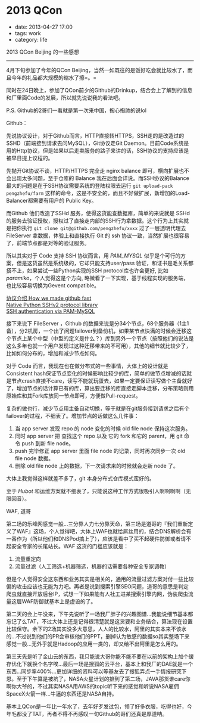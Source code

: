 # 2013 QCon

- date: 2013-04-27 17:00
- tags: work
- category: life

2013 QCon Beijing 的一些感想

-------------------

4月下旬参加了今年的QCon Beijing，当然一如既往的是饭好吃会就比较水了，而且今年的礼品都大规模的缩水了擦=。=

同时在24日晚上，参加了QCon前夕的Github的Drinkup，结合会上了解到的信息和厂里面Code的发展，所以就先说说我的看法吧。

P.S. Github的2哥们一看就是第一次来中国，掏心掏肺的说lol

Github：

先说协议设计，对于Github而言，HTTP直接转HTTPS，SSH走的是改造过的SSHD（前端接到请求去问MySQL），Git协议走Git Daemon。目前Code系统是用的Http协议，但是如果以后走卖服务的路子来讲的话，SSH协议的支持应该是被早日提上议程的。

先抛开Git协议不谈，HTTP/HTTPS 完全走 nginx balance 即可，横向扩展也不会出现太多问题，至于仓库的 Balance 我在后面会详说。而SSH协议的Balance最大的问题是在于SSH协议需要系统的登陆权限去运行 ``git upload-pack pengzhefu/farm`` 这样的命令，这是不安全的，而且不好做扩展，新增加的Load-Balancer都需要有用户的 Public Key。

而Github 他们改造了SSHd 服务，使得这货能查数据库，简单的来说就是 SSHd 的服务去验证授权，授权过了直接走内部的SSH行为拿数据。这个行为上其实就是把你执行 `` git clone git@github.com/pengzhefu/xxxx `` 过了一层透明代理去 FileServer 拿数据，体验上和直接执行 Git 的 ssh 协议一致，当然扩展也很容易了，前端节点都是对等的验证服务。

所以其实对于 Code 支持 SSH 协议而言，用 *PAM_MYSQL* 似乎是个可行的方案，但是这货虽然是系统级的，它却只能支持user/pass 验证，和证书是毛关系都搭不上，如果尝试一些Python实现的SSH protocol库也许会更好, 比如*paramiko*，个人觉得这是个方向, 略微看了一下实现，基于线程实现的服务端，也比较容易切换为Gevent compatible。

[协议介绍 How we made github fast](https://github.com/blog/530-how-we-made-github-fast)  
[Native Python SSHv2 protocol library](https://github.com/paramiko/paramiko/)  
[SSH authentication via PAM-MySQL](http://mailman.linuxchix.org/pipermail/techtalk/2007-April/021894.html)  

接下来说下 FileServer ，Github 的数据来说是分34个节点，68个服务器（1主1备），分2机房，一个出了问题failover到备份机，如果某节点快满的时候会迁移这个节点上某个中型（中型的定义是什么？）库到另外一个节点（按照他们的说法是这么多年也就一个用户发现过这种迁移带来的不可用），其他的细节就比较少了，比如如何分布的，增加和减少节点如何。

对于 Code 而言，我现在也在做分布式的一些事情，大体上的设计就是Consistent hash保证节点变化的时候影响比较少的库，简单的做节点增减的话就是节点crash直接不care，读写不能就玩蛋去，如果一定要保证读写做个主备就好了，增加节点的话计算已有的库，算出要迁移的库直接走脚本迁移，分布策略则用原始库和其Fork库放同一节点即可，方便做Pull-request。

复杂的做也行，减少节点用主备自动切换，等于就是在git服务接到请求之后有个failover的过程，不细表了。增加节点的话做这么几件事：

1. 当 app server 发现 repo 的 node 变化的时候 old file node 保持这次服务。
2. 同时 app server 把 查找这个 repo 以及 它的 fork 和它的 parent，用 git 命令 push 到新 file node。
3. push 完毕修正 app server 里面 file node 的记录，同时再次同步一次 old file node 数据。
4. 删除 old file node 上的数据，下一次请求来的时候就会走新 node 了。

大体上我觉得这样就差不多了，git 本身分布式仓库模式蛮好的。

至于 *Hubot* 和运维方案就不细表了，只能说这种工作方式很吸引人啊啊啊啊（无限回音）。

WAF, 道哥

第二场的乐峰网感觉一般…三分靠人力七分靠天命，第三场是道哥的『我们重新定义了WAF』这场，个人觉得吧，大体上WAF也就给屌丝用的，结合DNS解析会有一番作为（所以他们和DNSPod搞上了），应该是看中了买不起硬件防御或者请不起安全专家的长尾站长。WAF 这货的门槛应该就是：

1. 流量重定向
2. 流量过滤（人工筛选+机器筛选，机器的话需要各种安全专家调教）

但是个人觉得安全这东西和业务其实是相关的，通用的流量过滤方案对付一些比较偏的攻击应该也无能为力吧。再者是说到搜索引擎SEO问题，道哥的意思是判定爬虫就直接开放后台IP，试想一下如果能有人社工进某搜索引擎内网，伪装爬虫流量这层WAF防御就基本上是虚设的了。

第二天的会上午没来，下午先说听了一场我厂胖子的兴趣图谱…我能说细节基本都忘记了么TAT，不过大体上还是记得很清楚就是这货要和业务结合，算法现在设置比较保守。余下的2场其实没多大意思，人人的比较水，阿里的其实本来不该水的…不过说到他们的PR会审核他们的PPT，删掉认为敏感的数据so其实整场下来感觉一般…无外乎就是Hadoop的应用一类的，却又给不出阿里是怎么用的。

第三天先是听了金山云的东西，我只能说大哥你能不能不要在以前的架构上加个缓存优化下就换个名字唉…最后一场是搜狐的云平台，基本上和我厂的DAE就是一个东西…同步率400%…更加详细的资料可以等基友去了搜狐弄点一手情报研究下恩。至于下午算是被坑了，NASA火星计划的排到了第二场，JAVA那货谁care你啊你大爷的，不过其实NASA用AWS的topic听下来的感觉和听说NASA雇佣SpaceX火箭一样…牛逼的东西还是NASA自持。

基本上QCon是一年比一年水了，去年好歹发过包，领了好多衣服，吃得也好，今年毛都没了TAT，再者不得不再感叹一句Github的哥们还真是厚道呐。
